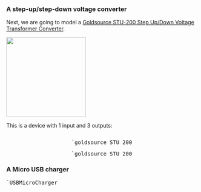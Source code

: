 
### A step-up/step-down voltage converter

Next, we are going to model a
[Goldsource STU-200 Step Up/Down Voltage Transformer Converter][goldsource].

[goldsource]: https://www.amazon.com/Goldsource-STU-200-Voltage-Transformer-Converter/dp/B0022TMB9A/

<img src='goldsource_STU_200.jpg' style='width: 15em'/>

This is a device with 1 input and 3 outputs:


<pre class='mcdp' id='goldsource_STU_200' label='goldsource_STU_200.mcdp'></pre>

<div style='text-align:center'>
    <pre class='ndp_graph_templatized'>`goldsource_STU_200</pre>
    <pre class='ndp_graph_enclosed'>`goldsource_STU_200</pre>
</div>

### A Micro USB charger


<pre class='ndp_graph_enclosed'>`USBMicroCharger</pre>
<pre class='mcdp' id='USBMicroCharger' label='USBMicroCharger.mcdp'></pre>

